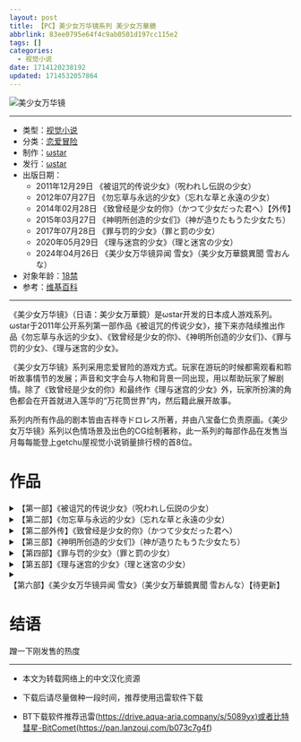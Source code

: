 ```yaml
---
layout: post
title: 【PC】美少女万华镜系列 美少女万華鏡
abbrlink: 83ee0795e64f4c9ab0501d197cc115e2
tags: []
categories:
  - 视觉小说
date: 1714120238192
updated: 1714532057864
---
```


![美少女万华镜](https://ossk.cc/file/5d072d8536ae518d5dda7.jpg)

***

- 类型：[视觉小说](/index.php/category/视觉小说)
- 分类：[恋爱冒险](/index.php/category/恋爱冒险)
- 制作：[ωstar](/index.php/category/ωstar)
- 发行：[ωstar](/index.php/category/ωstar)
- 出版日期：
  - 2011年12月29日 《被诅咒的传说少女》（呪われし伝説の少女）
  - 2012年07月27日 《勿忘草与永远的少女》（忘れな草と永遠の少女）
  - 2014年02月28日 《致曾经是少女的你》（かつて少女だった君へ）【外传】
  - 2015年03月27日 《神明所创造的少女们》（神が造りたもうた少女たち）
  - 2017年07月28日 《罪与罚的少女》（罪と罰の少女）
  - 2020年05月29日 《理与迷宫的少女》（理と迷宮の少女）
  - 2024年04月26日 《美少女万华镜异闻 雪女》（美少女万華鏡異聞 雪おんな）
- 对象年龄：[18禁](/index.php/category/18禁)
- 参考：[维基百科](https://zh.wikipedia.org/wiki/美少女万华镜系列)

***

《美少女万华镜》（日语：美少女万華鏡）是ωstar开发的日本成人游戏系列。ωstar于2011年公开系列第一部作品《被诅咒的传说少女》，接下来亦陆续推出作品《勿忘草与永远的少女》、《致曾经是少女的你》、《神明所创造的少女们》、《罪与罚的少女》、《理与迷宫的少女》。

《美少女万华镜》系列采用恋爱冒险的游戏方式。玩家在游玩的时候都需观看和聆听故事情节的发展；声音和文字会与人物和背景一同出现，用以帮助玩家了解剧情。除了《致曾经是少女的你》和最终作《理与迷宫的少女》外，玩家所扮演的角色都会在开首就进入莲华的“万花筒世界”内，然后籍此展开故事。

系列内所有作品的剧本皆由吉祥寺ドロレス所著，并由八宝备仁负责原画。《美少女万华镜》系列以色情场景及出色的CG绘制著称，此一系列的每部作品在发售当月每每能登上getchu屋视觉小说销量排行榜的首8位。

# 作品

<details><summary>【第一部】《被诅咒的传说少女》（呪われし伝説の少女）</summary>

![万花镜1.jpg](https://img.20000207.xyz/file/8b9612259b4585407a466.png)

> 下载地址：
>
> 1. onedrive：<https://drive.aqua-aria.company/s/0k8pky>
> 2. 磁力链接：655933d07d169a60074df0a15b861de73cc043c5

</details>

<details><summary>【第二部】《勿忘草与永远的少女》（忘れな草と永遠の少女）</summary>

![wanhuaj2](https://img.20000207.xyz/file/7928f0ed898e026226231.png)

> 下载地址：
>
> 1. onedrive：<https://drive.aqua-aria.company/s/4mpr8w>
> 2. 磁力链接：13af16708949f91e8a3bcc50015b3d156a561171

</details>

<details><summary>【第二部外传】《致曾经是少女的你》（かつて少女だった君へ）</summary>

![311111.jpg](https://ossk.cc/file/7d78d113140b4aac58258.jpg)

> 下载地址：
>
> 1. onedrive：<https://drive.aqua-aria.company/s/3gatqu>
> 2. 磁力链接：7d226b3778bdc4e729d6710896c1b8b9b402288e

</details>

<details><summary>【第三部】《神明所创造的少女们》（神が造りたもうた少女たち）</summary>

![1685252998-9f27a39703e144a.jpg](https://ossk.cc/file/6269ab1a9efc9706a4f46.jpg)

> 下载地址：
>
> 1. onedrive：<https://drive.aqua-aria.company/s/5jmykq>
> 2. 磁力链接：93753f85f248ccd42556ad398bbb5fe637ea2853

</details>

<details><summary>【第四部】《罪与罚的少女》（罪と罰の少女）</summary>

![tmp713A.jpg](https://ossk.cc/file/c2f3886ca92b49051d5db.jpg)

> 下载地址：
>
> 1. onedrive：<https://drive.aqua-aria.company/s/iwe18e>
> 2. 磁力链接：716a5b77ae8497eb7cd3cf6388dd360445688f3d

</details>

<details><summary>【第五部】《理与迷宫的少女》（理と迷宮の少女）</summary>

![R.jpg](https://ossk.cc/file/744045670ed8595fa994b.jpg)

> 下载地址：
>
> 1. onedrive：<https://drive.aqua-aria.company/s/7tdlyz>
> 2. 磁力链接：cf1434331e2d0ded817a6a0fe48b12bf7873a85d

</details>

<details><summary>【第六部】《美少女万华镜异闻 雪女》（美少女万華鏡異聞 雪おんな）【待更新】</summary>

![AA1nA0wr.jpg](https://ossk.cc/file/7ca6af1296facc73aa3d2.jpg)

> 下载地址：待正式汉化后更新，不提供生肉还有机翻，有需要可以到[萤ノ光](https://yinghu.netlify.app/)下载，不是排斥AI机翻，只是如果想享受一部作品我认为看机翻体验没那么好，当然你只是想手冲一下那可以理解。

</details>

# 结语

蹭一下刚发售的热度

***

- 本文为转载网络上的中文汉化资源

- 下载后请尽量做种一段时间，推荐使用迅雷软件下载

- BT下载软件推荐迅雷(<https://drive.aqua-aria.company/s/5089yx)或者比特彗星-BitComet(https://pan.lanzouj.com/b073c7g4f>)
